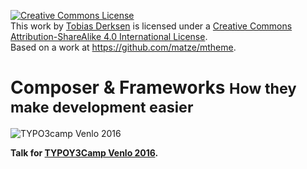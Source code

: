 <a rel="license" href="http://creativecommons.org/licenses/by-sa/4.0/"><img alt="Creative Commons License" style="border-width:0" src="https://i.creativecommons.org/l/by-sa/4.0/88x31.png" /></a><br />This work by <a xmlns:cc="http://creativecommons.org/ns#" href="https://github.com/lukeelten" property="cc:attributionName" rel="cc:attributionURL">Tobias Derksen</a> is licensed under a <a rel="license" href="http://creativecommons.org/licenses/by-sa/4.0/">Creative Commons Attribution-ShareAlike 4.0 International License</a>.<br />Based on a work at <a xmlns:dct="http://purl.org/dc/terms/" href="https://github.com/matze/mtheme" rel="dct:source">https://github.com/matze/mtheme</a>.

# Composer &amp; Frameworks <small>How they make development easier</small>
![TYPO3camp Venlo 2016](http://www.typo3campvenlo.nl/fileadmin/_processed_/csm_Logo-1000-transparent_310d873963.png)


**Talk for [TYPOY3Camp Venlo 2016](http://www.typo3campvenlo.nl).**
